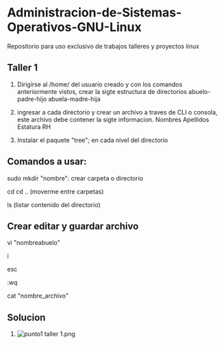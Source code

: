 # Administracion-de-Sistemas-Operativos-GNU-Linux
Repositorio para uso exclusivo de trabajos talleres y proyectos linux

## Taller 1 

1. Dirigirse al /home/ del usuario creado y con los comandos anteriormente vistos, crear la sigte estructura de directorios 
abuelo-padre-hijo    abuela-madre-hija

2. ingresar a cada directorio y crear un archivo a traves de CLI o consola, este archivo debe contener la sigte informacion. 
Nombres Apellidos Estatura RH

3. Instalar el paquete "tree"; en cada nivel del directorio

## Comandos a usar:
 sudo mkdir "nombre": crear carpeta o directorio
 
 cd  cd .. (moverme entre carpetas)
 
 ls  (listar contenido del directorio)
 
 ## Crear editar y guardar archivo
 
 vi "nombreabuelo"
 
 i
 
 esc
 
 :wq
 
 cat "nombre_archivo"
 
 
 
 ## Solucion
 
 1. <img src="/img/punto1 taller 1.png" title="punto1 taller 1.png" name="unto1 taller 1.png"/><br>
